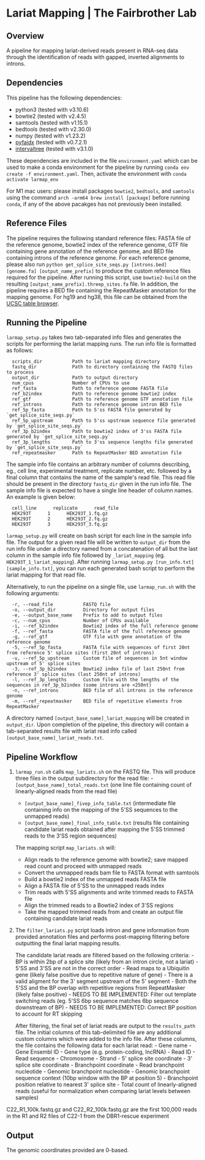 # Lariat Mapping | The Fairbrother Lab

## Overview

A pipeline for mapping lariat-derived reads present in RNA-seq data through the identification of reads with gapped, inverted alignments to introns.

## Dependencies

This pipeline has the following dependencies:
- python3 (tested with v3.10.6)
- bowtie2 (tested with v2.4.5)
- samtools (tested with v1.15.1)
- bedtools (tested with v2.30.0)
- numpy (tested with v1.23.2)
- [pyfaidx](https://pypi.org/project/pyfaidx/) (tested with v0.7.2.1)
- [intervaltree](https://pypi.org/project/intervaltree/) (tested with v3.1.0)

These dependencies are included in the file `environment.yaml` which can be used to make a conda environment for the pipeline by running `conda env create -f environment.yaml`. Then, activate the environment with `conda activate larmap_env` 

For M1 mac users: please install packages `bowtie2`, `bedtools`, and `samtools` using the command `arch -arm64 brew install [package]` before running `conda`, if any of the above pacakges has not previously been installed.

## Reference Files

The pipeline requires the following standard reference files: FASTA file of the reference genome, bowtie2 index of the reference genome, GTF file containing gene annotation of the reference genome, and BED file containing introns of the reference genome. For each reference genome, please also run `python get_splice_site_seqs.py [introns.bed] [genome.fa] [output_name_prefix]` to produce the custom reference files required for the pipeline. After running this script, use `bowtie2-build` on the resulting `[output_name_prefix].threep_sites.fa` file. In addition, the pipeline requires a BED file containing the RepeatMasker annotation for the mapping genome. For hg19 and hg38, this file can be obtained from the [UCSC table browser](https://genome.ucsc.edu/cgi-bin/hgTables).

## Running the Pipeline

`larmap_setup.py` takes two tab-separated info files and generates the scripts for performing the lariat mapping runs. The run info file is formatted as follows:
      
      scripts_dir           Path to lariat mapping directory
      fastq_dir             Path to directory containing the FASTQ files to process
      output_dir            Path to output directory
      num_cpus              Number of CPUs to use
      ref_fasta             Path to reference genome FASTA file
      ref_b2index           Path to reference genome bowtie2 index
      ref_gtf               Path to reference genome GTF annotation file
      ref_introns           Path to reference genome intron BED file
      ref_5p_fasta          Path to 5'ss FASTA file generated by `get_splice_site_seqs.py`
      ref_5p_upstream       Path to 5'ss upstream sequence file generated by `get_splice_site_seqs.py`
      ref_3p_b2index        Path to bowtie2 index of 3'ss FASTA file generated by `get_splice_site_seqs.py`
      ref_3p_lengths        Path to 3'ss sequence lengths file generated by `get_splice_site_seqs.py`
      ref_repeatmasker      Path to RepeatMasker BED annotation file

The sample info file contains an arbitrary number of columns describing, eg., cell line, experimental treatment, replicate number, etc. followed by a final column that contains the name of the sample's read file. This read file should be present in the directory `fastq_dir` given in the run info file. The sample info file is expected to have a single line header of column names. An example is given below:

      cell_line      replicate      read_file
      HEK293T      1      HEK293T_1.fq.gz
      HEK293T      2      HEK293T_2.fq.gz
      HEK293T      3      HEK293T_3.fq.gz

`larmap_setup.py` will create on bash script for each line in the sample info file. The output for a given read file will be written to `output_dir` from the run info file under a directory named from a concatenation of all but the last column in the sample info file followed by `_lariat_mapping` (eg. `HEK293T_1_lariat_mapping`). After running `larmap_setup.py [run_info.txt] [sample_info.txt]`, you can run each generated bash script to perform the lariat mapping for that read file.

Alternatively, to run the pipeline on a single file, use `larmap_run.sh` with the following arguments:

      -r, --read_file           FASTQ file
      -o, --output_dir          Directory for output files
      -e, --output_base_name    Prefix to add to output files
      -c, --num_cpus            Number of CPUs available
      -i, --ref_b2index         Bowtie2 index of the full reference genome
      -f, --ref_fasta           FASTA file of the full reference genome
      -g, --ref_gtf             GTF file with gene annotation of the reference genome
      -5, --ref_5p_fasta        FASTA file with sequences of first 20nt from reference 5' splice sites (first 20nt of introns)
      -u, --ref_5p_upstream     Custom file of sequences in 5nt window upstream of 5' splice sites
      -3, --ref_3p_b2index      Bowtie2 index file of last 250nt from reference 3' splice sites (last 250nt of introns)
      -l, --ref_3p_lengths      Custom file with the lengths of the sequences in ref_3p_b2index (some introns are <250nt)
      -n, --ref_introns         BED file of all introns in the reference genome
      -m, --ref_repeatmasker    BED file of repetitive elements from RepeatMasker

A directory named `[output_base_name]_lariat_mapping` will be created in `output_dir`. Upon completion of the pipeline, this directory will contain a tab-separated results file with lariat read info called `[output_base_name]_lariat_reads.txt`.

## Pipeline Workflow

1. `larmap_run.sh` calls `map_lariats.sh` on the FASTQ file. This will produce three files in the output subdirectory for the read file:
    -`[output_base_name]_total_reads.txt` (one line file containing count of linearly-aligned reads from the read file)
    - `[output_base_name]_fivep_info_table.txt` (intermediate file containing info on the mapping of the 5'SS sequences to the unmapped reads)
    - `[output_base_name]_final_info_table.txt` (results file containing candidate lariat reads obtained after mapping the 5'SS trimmed reads to the 3'SS region sequences)

    The mapping script `map_lariats.sh` will:
    - Align reads to the reference genome with bowtie2; save mapped read count and proceed with unmapped reads
    - Convert the unmapped reads bam file to FASTA format with samtools
    - Build a bowtie2 index of the unmapped reads FASTA file
    - Align a FASTA file of 5'SS to the unmapped reads index
    - Trim reads with 5'SS alignments and write trimmed reads to FASTA file
    - Align the trimmed reads to a Bowtie2 index of 3'SS regions
    - Take the mapped trimmed reads from and create an output file containing candidate lariat reads

3. The `filter_lariats.py` script loads intron and gene information from provided annotation files and performs post-mapping filtering before outputting the final lariat mapping results. 

    The candidate lariat reads are filtered based on the following criteria: - BP is within 2bp of a splice site (likely from an intron circle, not a lariat) - 5'SS and 3'SS are not in the correct order - Read maps to a Ubiquitin gene (likely false positive due to repetitive nature of gene) - There is a valid aligment for the 3' segment upstream of the 5' segment - Both the 5'SS and the BP overlap with repetitive regions from RepeatMasker (likely false positive) - NEEDS TO BE IMPLEMENTED: Filter out template switching reads (eg. 5'SS 6bp sequence matches 6bp sequence downstream of BP) - NEEDS TO BE IMPLEMENTED: Correct BP position to account for RT skipping

    After filtering, the final set of lariat reads are output to the `results_path` file. The initial columns of this tab-delimited file are any additional custom columns which were added to the info file. After these columns, the file contains the following data for each lariat read: - Gene name - Gene Ensembl ID - Gene type (e.g. protein-coding, lncRNA) - Read ID - Read sequence - Chromosome - Strand - 5' splice site coordinate - 3' splice site coordinate - Branchpoint coordinate - Read branchpoint nucleotide - Genomic branchpoint nucleotide - Genomic branchpoint sequence context (10bp window with the BP at position 5) - Branchpoint position relative to nearest 3' splice site - Total count of linearly-aligned reads (useful for normalization when comparing lariat levels between samples)


C22_R1_100k.fastq.gz and C22_R2_100k.fastq.gz are the first 100,000 reads in the R1 and R2 files of C22-1 from the DBR1-rescue experiment

## Output
The genomic coordinates provided are 0-based.
